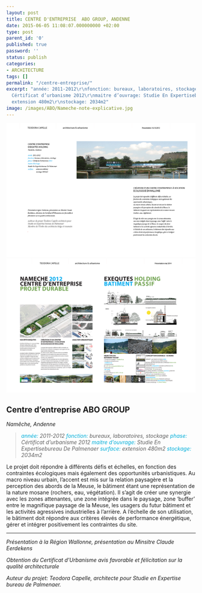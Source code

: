 ```yaml
---
layout: post
title: CENTRE D'ENTREPRISE  ABO GROUP, ANDENNE
date: 2015-06-05 11:08:07.000000000 +02:00
type: post
parent_id: '0'
published: true
password: ''
status: publish
categories:
- ARCHITECTURE
tags: []
permalink: "/centre-entreprise/"
excerpt: "année: 2011-2012\r\nfonction: bureaux, laboratoires, stockage\r\nphase:
  Cértificat d’urbanisme 2012\r\nmaitre d’ouvrage: Studie En Expertisebureau De Palmenaer\r\nsurface:
  extension 480m2\r\nstockage: 2034m2"
image: /images/ABO/Nameche-note-explicative.jpg
---
```

![Centre d’entreprise ABO GROUP](/images/ABO/ABO_2014-BOOK_MR8.png)
![Centre d’entreprise ABO GROUP](/images/ABO/ABO_2014-BOOK_MR9.png)
## Centre d’entreprise ABO GROUP
*Namêche, Andenne*
<blockquote><p><em><span style="color: #02aed9;">année: </span>2011-2012 <span style="color: #02aed9;">fonction:</span> bureaux, laboratoires, stockage <span style="color: #02aed9;">phase: </span>Cértificat d’urbanisme 2012 <span style="color: #02aed9;">maitre d’ouvrage: </span>Studie En Expertisebureau De Palmenaer <span style="color: #02aed9;">surface: </span>extension 480m2 <span style="color: #02aed9;">stockage:</span> 2034m2</em></p></blockquote>


Le projet doit répondre à différents défis et échelles, en fonction des contraintes écologiques mais également des opportunités urbanistiques. Au macro niveau urbain, l’accent est mis sur la relation paysagère et la perception des abords de la Meuse, le bâtiment étant une représentation de la nature mosane (rochers, eau, végétation). Il s’agit de créer une synergie avec les zones attenantes, une zone intégrée dans le paysage, zone ‘buffer’ entre le magnifique paysage de la Meuse, les usagers du futur bâtiment et les activités agressives industrielles à l’arrière. A l’échelle de son utilisation, le bâtiment doit répondre aux critères élevés de performance énergétique, gérer et intégrer positivement les contraintes du site.

***

*Présentation à la Région Wallonne, présentation au Minsitre Claude Eerdekens*

*Obtention du Certificat d’Urbanisme avis favorable et félicitation sur la qualité architecturale*


*Auteur du projet: Teodora Capelle, architecte pour Studie en Expertise bureau de Palmenaer.*

